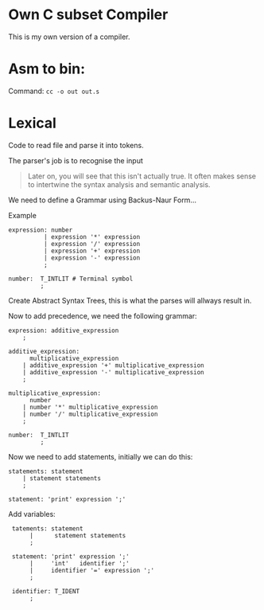 # Own C subset Compiler 

This is my own version of a compiler.

# Asm to bin:

Command: `cc -o out out.s`

# Lexical
Code to read file and parse it into tokens.

The parser's job is to recognise the input
> Later on, you will see that this isn't actually true. It often makes sense to intertwine the syntax analysis and semantic analysis.  

We need to define a Grammar using Backus-Naur Form...

Example

```BNF
expression: number
          | expression '*' expression
          | expression '/' expression
          | expression '+' expression
          | expression '-' expression
          ;

number:  T_INTLIT # Terminal symbol
         ;
```

Create Abstract Syntax Trees, this is what the parses will allways result in.

Now to add precedence, we need the following grammar:

```BNF
expression: additive_expression
    ;

additive_expression:
      multiplicative_expression
    | additive_expression '+' multiplicative_expression
    | additive_expression '-' multiplicative_expression
    ;

multiplicative_expression:
      number
    | number '*' multiplicative_expression
    | number '/' multiplicative_expression
    ;

number:  T_INTLIT
         ;
```


Now we need to add statements, initially we can do this:

```BNF
statements: statement
    | statement statements
    ;

statement: 'print' expression ';'
```


Add variables:

```
 tatements: statement
      |      statement statements
      ;

 statement: 'print' expression ';'
      |     'int'   identifier ';'
      |     identifier '=' expression ';'
      ;

 identifier: T_IDENT
      ;
```

